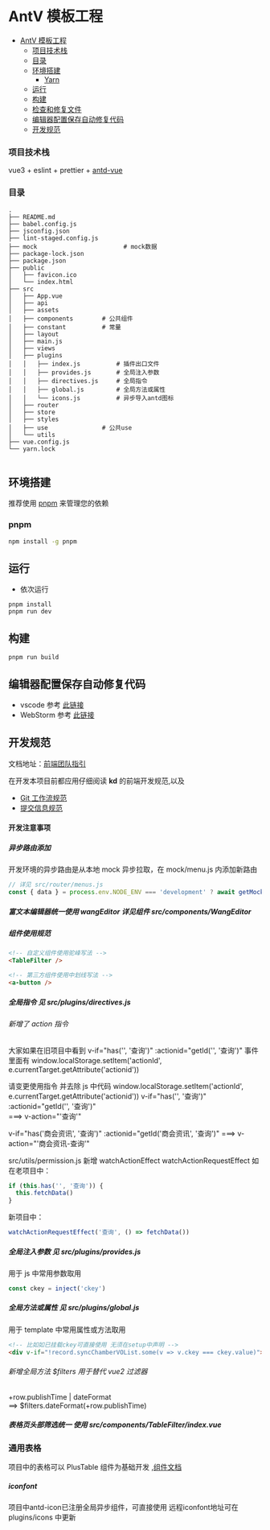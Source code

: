# AntV 模板工程

- [AntV 模板工程](#antv%E6%A8%A1%E6%9D%BF%E5%B7%A5%E7%A8%8B)
  - [项目技术栈](#%E9%A1%B9%E7%9B%AE%E6%8A%80%E6%9C%AF%E6%A0%88)
  - [目录](#%E7%9B%AE%E5%BD%95)
  - [环境搭建](#%E7%8E%AF%E5%A2%83%E6%90%AD%E5%BB%BA)
    - [Yarn](#yarn)
  - [运行](#%E8%BF%90%E8%A1%8C)
  - [构建](#%E6%9E%84%E5%BB%BA)
  - [检查和修复文件](#%E6%A3%80%E6%9F%A5%E5%92%8C%E4%BF%AE%E5%A4%8D%E6%96%87%E4%BB%B6)
  - [编辑器配置保存自动修复代码](#%E7%BC%96%E8%BE%91%E5%99%A8%E9%85%8D%E7%BD%AE%E4%BF%9D%E5%AD%98%E8%87%AA%E5%8A%A8%E4%BF%AE%E5%A4%8D%E4%BB%A3%E7%A0%81)
  - [开发规范](#%E5%BC%80%E5%8F%91%E8%A7%84%E8%8C%83)

<!-- END doctoc generated TOC please keep comment here to allow auto update -->

### 项目技术栈

vue3 + eslint + prettier + [antd-vue](https://www.antdv.com/components/overview-cn/)

### 目录

```
.
├── README.md
├── babel.config.js
├── jsconfig.json
├── lint-staged.config.js
├── mock                        # mock数据
├── package-lock.json
├── package.json
├── public
│   ├── favicon.ico
│   └── index.html
├── src
│   ├── App.vue
│   ├── api
│   ├── assets
│   ├── components        # 公共组件
│   ├── constant          # 常量
│   ├── layout
│   ├── main.js
│   ├── views
│   ├── plugins
│   │   ├── index.js          # 插件出口文件
│   │   ├── provides.js       # 全局注入参数
│   │   ├── directives.js     # 全局指令
│   │   ├── global.js         # 全局方法或属性
│   │   └── icons.js          # 异步导入antd图标
│   ├── router
│   ├── store
│   ├── styles
│   ├── use               # 公共use
│   └── utils
├── vue.config.js
└── yarn.lock


```

## 环境搭建

推荐使用 [pnpm](https://pnpm.io/zh) 来管理您的依赖

### pnpm

```bash
npm install -g pnpm
```
## 运行

- 依次运行

```
pnpm install
pnpm run dev
```

## 构建

```
pnpm run build
```

## 编辑器配置保存自动修复代码

- vscode 参考 [此链接](https://www.mainblog.cn/257.html)
- WebStorm 参考 [此链接](https://prettier.io/docs/en/webstorm.html)

## 开发规范

文档地址：[前端团队指引](https://gitlab.kd/webdev-team/guidelines)

在开发本项目前都应用仔细阅读 **kd** 的前端开发规范,以及

- [Git 工作流规范](https://gitlab.kd/yunshanghui/engineering/frontend/guidelines/-/wikis/git/%E5%A4%A7%E5%89%8D%E7%AB%AFgit%E5%88%86%E6%94%AF%E8%A7%84%E8%8C%83)
- [提交信息规范](https://gitlab.kd/yunshanghui/engineering/frontend/guidelines/-/wikis/git/git-Commit%E8%A7%84%E8%8C%83%E6%8C%87%E5%8D%97)

#### 开发注意事项

##### 异步路由添加

开发环境的异步路由是从本地 mock 异步拉取，在 mock/menu.js 内添加新路由

```js
// 详见 src/router/menus.js
const { data } = process.env.NODE_ENV === 'development' ? await getMockMenuList() : await getMenuList()
```

##### 富文本编辑器统一使用 wangEditor 详见组件 src/components/WangEditor

##### 组件使用规范

```html
<!-- 自定义组件使用驼峰写法 -->
<TableFilter />

<!-- 第三方组件使用中划线写法 -->
<a-button />
```

##### 全局指令 见 src/plugins/directives.js

###### 新增了 action 指令

大家如果在旧项目中看到
v-if="has('', '查询')" :actionid="getId('', '查询')"
事件里面有
window.localStorage.setItem('actionId', e.currentTarget.getAttribute('actionid'))

请变更使用指令 并去除 js 中代码 window.localStorage.setItem('actionId', e.currentTarget.getAttribute('actionid'))
v-if="has('', '查询')" :actionid="getId('', '查询')"  
===> v-action="'查询'"

v-if="has('商会资讯', '查询')" :actionid="getId('商会资讯', '查询')"
===> v-action="'商会资讯-查询'"

src/utils/permission.js 新增 watchActionEffect watchActionRequestEffect
如在老项目中：

```js
if (this.has('', '查询')) {
  this.fetchData()
}
```

新项目中：

```js
watchActionRequestEffect('查询', () => fetchData())
```

##### 全局注入参数 见 src/plugins/provides.js

用于 js 中常用参数取用

```js
const ckey = inject('ckey')
```

##### 全局方法或属性 见 src/plugins/global.js

用于 template 中常用属性或方法取用

```html
<!-- 比如如已挂载ckey可直接使用 无须在setup中声明 -->
<div v-if="!record.syncChamberVOList.some(v => v.ckey === ckey.value)">--</div>
```

###### 新增全局方法 $filters 用于替代 vue2 过滤器

+row.publishTime | dateFormat  
==> $filters.dateFormat(+row.publishTime)

##### 表格页头部筛选统一 使用 src/components/TableFilter/index.vue

### 通用表格

项目中的表格可以 PlusTable 组件为基础开发 ,[组件文档](./src/components/plusTable/README.md)

##### iconfont
项目中antd-icon已注册全局异步组件，可直接使用
远程iconfont地址可在 plugins/icons 中更新

